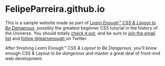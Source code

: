 # FelipeParreira.github.io

This is a sample website made as part of [*Learn Enough™ CSS & Layout to Be
Dangerous*](https://www.learnenough.com/css-and-layout-tutorial), possibly the greatest
beginner CSS tutorial in the history of the Universe. You should totally [
check it out](https://www.learnenough.com/css-and-layout-tutorial), and be sure to [join
the email list](http://learnenough.com/#email_list) and [follow @learnenough
](http://twitter.com/learnenough) on Twitter.

After finishing *Learn Enough™ CSS & Layout to Be Dangerous*, you'll know enough CSS & Layout
to be *dangerous* and master a great deal of front-end web development. 
